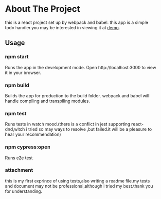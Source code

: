  # About The Project
 this is a react project set up by webpack and babel.
 this app is a simple todo handler.you may be interested in viewing it at [demo](https://todo-app-test-iota.vercel.app/).

 ## Usage
 ### npm start
 Runs the app in the development mode.
Open http://localhost:3000 to view it in your browser.

### npm build
Builds the app for production to the build folder.
webpack and babel will handle compiling and transpiling modules.

### npm test 
Runs tests in watch mood.(there is a conflict in jest supporting react-dnd,witch i tried so may ways to resolve ,but failed.it will be a pleasure to hear your recommendation)

### npm cypress:open
Runs e2e test

### attachment
this is my first exprince of using tests,also writing a readme file.my tests and document may not be professional,although i tried my best.thank you for understanding.
